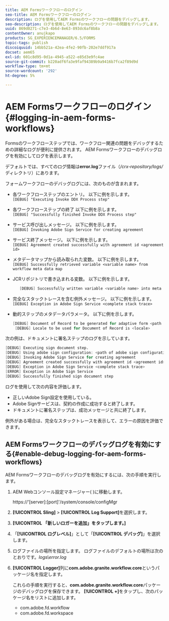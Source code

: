 ```yaml
---
title: AEM Formsワークフローのログイン
seo-title: AEM Formsワークフローのログイン
description: ログを使用してAEM Formsのワークフローの問題をデバッグします。
seo-description: ログを使用してAEM Formsのワークフローの問題をデバッグします。
uuid: 869d0271-c7e3-4b6d-8e63-893dc6af8b8a
contentOwner: anujkapo
products: SG_EXPERIENCEMANAGER/6.5/FORMS
topic-tags: publish
discoiquuid: 14bb521a-42ea-4fe2-90fb-202e7ddf917a
docset: aem65
exl-id: 601c8d95-0d1a-4945-a522-e85d3e9fc4ae
source-git-commit: b220adf6fa3e9faf94389b9a9416b7fca2f89d9d
workflow-type: tm+mt
source-wordcount: '292'
ht-degree: 5%

---
```


# AEM Formsワークフローのログイン{#logging-in-aem-forms-workflows}

Formsのワークフローステップでは、ワークフロー関連の問題をデバッグするための詳細なログが便利に提供されます。 AEM Formsワークフローのデバッグログを有効にしてログを表示します。

デフォルトでは、すべてのログ情報は&#x200B;**error.log**&#x200B;ファイル（*/crx-repository/logs/*&#x200B;ディレクトリ）にあります。

フォームワークフローのデバッグログには、次のものが含まれます。

* 各ワークフローステップのエントリ。 以下に例を示します。\
   `[DEBUG] "Executing Invoke DDX Process step"`

* 各ワークフローステップの終了 以下に例を示します。\
   `[DEBUG] "Successfully finished Invoke DDX Process step"`

* サービス呼び出しメッセージ。 以下に例を示します。\
   `[DEBUG] Invoking Adobe Sign Service for creating agreement`

* サービス終了メッセージ。 以下に例を示します。\
   `[DEBUG] Agreement created successfully with agreement id <agreement id>`

* メタデータマップから読み取られた変数。 以下に例を示します。\
   `[DEBUG] Successfully retrieved variable <variable name> from workflow meta data map`

* JCRリポジトリで書き込まれる変数。 以下に例を示します。

   ```verilog
      [DEBUG] Successfully written variable <variable name> into meta data node at <JCR path where meta data is being written>
   ```

* 完全なスタックトレースを含む例外メッセージ。 以下に例を示します。\
   `[DEBUG] Exception in Adobe Sign Service <complete stack trace>`

* 動的ステップのメタデータパラメータ。 以下に例を示します。

   ```verilog
   [DEBUG] Document of Record to be generated for adaptive form <path of adaptive form>
    [DEBUG] Locale to be used for Document of Record is <locale>
   ```

次の例は、ドキュメントに署名ステップのログを示しています。

```verilog
[DEBUG] Executing sign document step.
[DEBUG] Using adobe sign configuration: <path of adobe sign configuration>
[DEBUG] Invoking Adobe Sign Service for creating agreement
[DEBUG] Agreement created successfully with agreement id <agreement id>
[DEBUG] Exception in Adobe Sign Service <complete stack trace>
[ERROR] Exception in Adobe Sign Service
[DEBUG] Successfully finished sign document step
```

ログを使用して次の内容を評価します。

* 正しいAdobe Sign設定を使用している。
* Adobe Signサービスは、契約の作成に成功すると終了します。
* ドキュメントに署名ステップは、成功メッセージと共に終了します。

例外がある場合は、完全なスタックトレースを表示して、エラーの原因を評価できます。

## AEM Formsワークフローのデバッグログを有効にする{#enable-debug-logging-for-aem-forms-workflows}

AEM Formsワークフローのデバッグログを有効にするには、次の手順を実行します。

1. AEM Webコンソール設定マネージャー( )に移動します。

   https://&#39;[server]:[port]&#39;/system/console/configMgr

1. **[!UICONTROL Sling]** > **[!UICONTROL Log Support]**&#x200B;を選択します。
1. **[!UICONTROL 「新しいロガーを追加」をタップします。]**
1. 「**[!UICONTROL ログレベル]**」として「**[!UICONTROL デバッグ]**」を選択します。
1. ログファイルの場所を指定します。 ログファイルのデフォルトの場所は次のとおりです。*logs\error.log*
1. **[!UICONTROL Logger]**&#x200B;列に&#x200B;**com.adobe.granite.workflow.core**&#x200B;というパッケージ名を指定します。

   これらの手順を実行すると、**com.adobe.granite.workflow.core**&#x200B;パッケージのデバッグログを保存できます。 **[!UICONTROL +]**&#x200B;をタップし、次のパッケージ名をリストに追加します。

   * com.adobe.fd.workflow
   * com.adobe.fd.workspace
